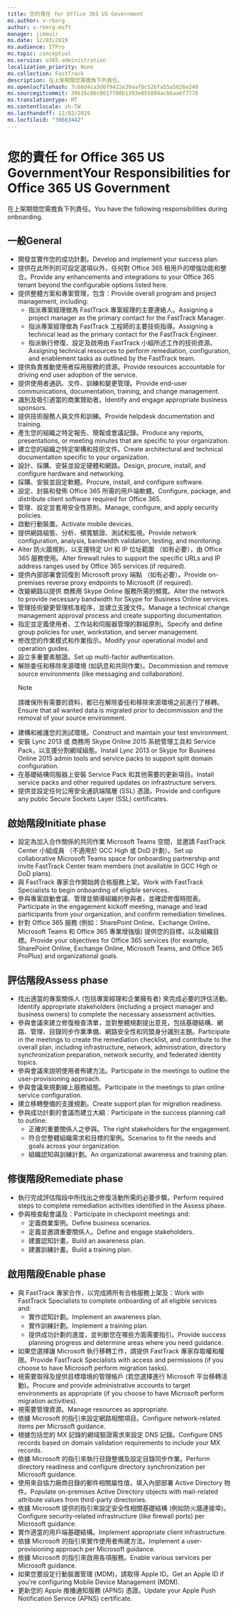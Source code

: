 ```yaml
---
title: 您的責任 for Office 365 US Government
ms.author: v-rberg
author: v-rberg-msft
manager: jimmuir
ms.date: 12/03/2019
ms.audience: ITPro
ms.topic: conceptual
ms.service: o365-administration
localization_priority: None
ms.collection: FastTrack
description: 在上架期間您需擔負下列責任。
ms.openlocfilehash: 7c68d4ca3d6f9422e39aaf0c52bfa55a5026e240
ms.sourcegitcommit: 39616c06c0617700b1393e055894acb6aa6f7776
ms.translationtype: MT
ms.contentlocale: zh-TW
ms.lasthandoff: 12/02/2019
ms.locfileid: "39663442"
---
```

# <a name="your-responsibilities-for-office-365-us-government"></a><span data-ttu-id="eefd3-103">您的責任 for Office 365 US Government</span><span class="sxs-lookup"><span data-stu-id="eefd3-103">Your Responsibilities for Office 365 US Government</span></span>

<span data-ttu-id="eefd3-104">在上架期間您需擔負下列責任。</span><span class="sxs-lookup"><span data-stu-id="eefd3-104">You have the following responsibilities during onboarding.</span></span>
  
## <a name="general"></a><span data-ttu-id="eefd3-105">一般</span><span class="sxs-lookup"><span data-stu-id="eefd3-105">General</span></span>

- <span data-ttu-id="eefd3-106">開發並實作您的成功計劃。</span><span class="sxs-lookup"><span data-stu-id="eefd3-106">Develop and implement your success plan.</span></span>   
- <span data-ttu-id="eefd3-107">提供在此所列的可設定選項以外，任何對 Office 365 租用戶的增強功能和整合。</span><span class="sxs-lookup"><span data-stu-id="eefd3-107">Provide any enhancements and integrations to your Office 365 tenant beyond the configurable options listed here.</span></span>    
- <span data-ttu-id="eefd3-108">提供整體方案和專案管理，包含：</span><span class="sxs-lookup"><span data-stu-id="eefd3-108">Provide overall program and project management, including:</span></span>     
  - <span data-ttu-id="eefd3-109">指派專案經理做為 FastTrack 專案經理的主要連絡人。</span><span class="sxs-lookup"><span data-stu-id="eefd3-109">Assigning a project manager as the primary contact for the FastTrack Manager.</span></span>   
  - <span data-ttu-id="eefd3-110">指派專案經理做為 FastTrack 工程師的主要技術指導。</span><span class="sxs-lookup"><span data-stu-id="eefd3-110">Assigning a technical lead as the primary contact for the FastTrack Engineer.</span></span>  
  - <span data-ttu-id="eefd3-111">指派執行修復、設定及啟用由 FastTrack 小組所述工作的技術資源。</span><span class="sxs-lookup"><span data-stu-id="eefd3-111">Assigning technical resources to perform remediation, configuration, and enablement tasks as outlined by the FastTrack team.</span></span>   
- <span data-ttu-id="eefd3-112">提供負責推動使用者採用服務的資源。</span><span class="sxs-lookup"><span data-stu-id="eefd3-112">Provide resources accountable for driving end user adoption of the service.</span></span>    
- <span data-ttu-id="eefd3-113">提供使用者通訊、文件、訓練和變更管理。</span><span class="sxs-lookup"><span data-stu-id="eefd3-113">Provide end-user communications, documentation, training, and change management.</span></span>    
- <span data-ttu-id="eefd3-114">識別及吸引適當的商業贊助者。</span><span class="sxs-lookup"><span data-stu-id="eefd3-114">Identify and engage appropriate business sponsors.</span></span>     
- <span data-ttu-id="eefd3-115">提供技術服務人員文件和訓練。</span><span class="sxs-lookup"><span data-stu-id="eefd3-115">Provide helpdesk documentation and training.</span></span>     
- <span data-ttu-id="eefd3-116">產生您的組織之特定報告、簡報或會議記錄。</span><span class="sxs-lookup"><span data-stu-id="eefd3-116">Produce any reports, presentations, or meeting minutes that are specific to your organization.</span></span>     
- <span data-ttu-id="eefd3-117">建立您的組織之特定架構和技術文件。</span><span class="sxs-lookup"><span data-stu-id="eefd3-117">Create architectural and technical documentation specific to your organization.</span></span>     
- <span data-ttu-id="eefd3-118">設計、採購、安裝並設定硬體和網路。</span><span class="sxs-lookup"><span data-stu-id="eefd3-118">Design, procure, install, and configure hardware and networking.</span></span>    
- <span data-ttu-id="eefd3-119">採購、安裝並設定軟體。</span><span class="sxs-lookup"><span data-stu-id="eefd3-119">Procure, install, and configure software.</span></span>     
- <span data-ttu-id="eefd3-120">設定、封裝和發佈 Office 365 所需的用戶端軟體。</span><span class="sxs-lookup"><span data-stu-id="eefd3-120">Configure, package, and distribute client software required for Office 365.</span></span>    
- <span data-ttu-id="eefd3-121">管理、設定並套用安全性原則。</span><span class="sxs-lookup"><span data-stu-id="eefd3-121">Manage, configure, and apply security policies.</span></span>    
- <span data-ttu-id="eefd3-122">啟動行動裝置。</span><span class="sxs-lookup"><span data-stu-id="eefd3-122">Activate mobile devices.</span></span>    
- <span data-ttu-id="eefd3-123">提供網路組態、分析、頻寬驗證、測試和監視。</span><span class="sxs-lookup"><span data-stu-id="eefd3-123">Provide network configuration, analysis, bandwidth validation, testing, and monitoring.</span></span> 
- <span data-ttu-id="eefd3-124">Alter 防火牆規則，以支援特定 Url 和 IP 位址範圍 （如有必要），由 Office 365 服務使用。</span><span class="sxs-lookup"><span data-stu-id="eefd3-124">Alter firewall rules to support the specific URLs and IP address ranges used by Office 365 services (if required).</span></span>
- <span data-ttu-id="eefd3-125">提供內部部署會回復到 Microsoft proxy 端點 （如有必要）。</span><span class="sxs-lookup"><span data-stu-id="eefd3-125">Provide on-premises reverse proxy endpoints to Microsoft (if required).</span></span>     
- <span data-ttu-id="eefd3-126">改變網路以提供 商務用 Skype Online 服務所需的頻寬。</span><span class="sxs-lookup"><span data-stu-id="eefd3-126">Alter the network to provide necessary bandwidth for Skype for Business Online services.</span></span>   
- <span data-ttu-id="eefd3-127">管理技術變更管理核准程序，並建立支援文件。</span><span class="sxs-lookup"><span data-stu-id="eefd3-127">Manage a technical change management approval process and create supporting documentation.</span></span>    
- <span data-ttu-id="eefd3-128">指定並定義使用者、工作站和伺服器管理的群組原則。</span><span class="sxs-lookup"><span data-stu-id="eefd3-128">Specify and define group policies for user, workstation, and server management.</span></span>    
- <span data-ttu-id="eefd3-129">修改您的作業模式和作業指示。</span><span class="sxs-lookup"><span data-stu-id="eefd3-129">Modify your operational model and operation guides.</span></span>   
- <span data-ttu-id="eefd3-130">設立多重要素驗證。</span><span class="sxs-lookup"><span data-stu-id="eefd3-130">Set up multi-factor authentication.</span></span>   
- <span data-ttu-id="eefd3-131">解除委任和移除來源環境 (如訊息和共同作業)。</span><span class="sxs-lookup"><span data-stu-id="eefd3-131">Decommission and remove source environments (like messaging and collaboration).</span></span> 
    > [!NOTE]
    > <span data-ttu-id="eefd3-132">請確保所有需要的資料，都已在解除委任和移除來源環境之前進行了移轉。</span><span class="sxs-lookup"><span data-stu-id="eefd3-132">Ensure that all wanted data is migrated prior to decommission and the removal of your source environment.</span></span>   
- <span data-ttu-id="eefd3-133">建構和維護您的測試環境。</span><span class="sxs-lookup"><span data-stu-id="eefd3-133">Construct and maintain your test environment.</span></span>  
- <span data-ttu-id="eefd3-134">安裝 Lync 2013 或 商務用 Skype Online 2015 系統管理工具和 Service Pack，以支援分割網域組態。</span><span class="sxs-lookup"><span data-stu-id="eefd3-134">Install Lync 2013 or Skype for Business Online 2015 admin tools and service packs to support split domain configuration.</span></span>    
- <span data-ttu-id="eefd3-135">在基礎結構伺服器上安裝 Service Pack 和其他需要的更新項目。</span><span class="sxs-lookup"><span data-stu-id="eefd3-135">Install service packs and other required updates on infrastructure servers.</span></span>     
- <span data-ttu-id="eefd3-136">提供並設定任何公用安全通訊端階層 (SSL) 憑證。</span><span class="sxs-lookup"><span data-stu-id="eefd3-136">Provide and configure any public Secure Sockets Layer (SSL) certificates.</span></span> 
    
## <a name="initiate-phase"></a><span data-ttu-id="eefd3-137">啟始階段</span><span class="sxs-lookup"><span data-stu-id="eefd3-137">Initiate phase</span></span>

- <span data-ttu-id="eefd3-138">設定為加入合作關係的共同作業 Microsoft Teams 空間，並邀請 FastTrack Center 小組成員 （不適用於 GCC High 或 DoD 計劃）。</span><span class="sxs-lookup"><span data-stu-id="eefd3-138">Set up collaborative Microsoft Teams space for onboarding partnership and invite FastTrack Center team members (not available in GCC High or DoD plans).</span></span>   
- <span data-ttu-id="eefd3-139">與 FastTrack 專家合作開始將合格服務上架。</span><span class="sxs-lookup"><span data-stu-id="eefd3-139">Work with FastTrack Specialists to begin onboarding of eligible services.</span></span>    
- <span data-ttu-id="eefd3-140">參與專案啟動會議、管理並領導組織的參與者，並確認修復時間表。</span><span class="sxs-lookup"><span data-stu-id="eefd3-140">Participate in the engagement kickoff meeting, manage and lead participants from your organization, and confirm remediation timelines.</span></span>    
- <span data-ttu-id="eefd3-141">針對 Office 365 服務 (例如：SharePoint Online、Exchange Online、Microsoft Teams 和 Office 365 專業增強版) 提供您的目標，以及組織目標。</span><span class="sxs-lookup"><span data-stu-id="eefd3-141">Provide your objectives for Office 365 services (for example, SharePoint Online, Exchange Online, Microsoft Teams, and Office 365 ProPlus) and organizational goals.</span></span>
    
## <a name="assess-phase"></a><span data-ttu-id="eefd3-142">評估階段</span><span class="sxs-lookup"><span data-stu-id="eefd3-142">Assess phase</span></span>

- <span data-ttu-id="eefd3-143">找出適當的專案關係人 (包括專案經理和企業擁有者) 來完成必要的評估活動。</span><span class="sxs-lookup"><span data-stu-id="eefd3-143">Identify appropriate stakeholders (including a project manager and business owners) to complete the necessary assessment activities.</span></span>    
- <span data-ttu-id="eefd3-144">參與會議來建立修復檢查清單，並對整體規劃提出意見，包括基礎結構、網路、管理、目錄同步作業準備、網路安全性和同盟身分識別主題。</span><span class="sxs-lookup"><span data-stu-id="eefd3-144">Participate in the meetings to create the remediation checklist, and contribute to the overall plan, including infrastructure, network, administration, directory synchronization preparation, network security, and federated identity topics.</span></span> 
- <span data-ttu-id="eefd3-145">參與會議來說明使用者佈建方法。</span><span class="sxs-lookup"><span data-stu-id="eefd3-145">Participate in the meetings to outline the user-provisioning approach.</span></span>     
- <span data-ttu-id="eefd3-146">參與會議來規劃線上服務組態。</span><span class="sxs-lookup"><span data-stu-id="eefd3-146">Participate in the meetings to plan online service configuration.</span></span>    
- <span data-ttu-id="eefd3-147">建立移轉整備的支援規劃。</span><span class="sxs-lookup"><span data-stu-id="eefd3-147">Create support plan for migration readiness.</span></span>    
- <span data-ttu-id="eefd3-148">參與成功計劃的會議而建立大綱︰</span><span class="sxs-lookup"><span data-stu-id="eefd3-148">Participate in the success planning call to outline:</span></span>   
  - <span data-ttu-id="eefd3-149">正確的重要關係人之參與。</span><span class="sxs-lookup"><span data-stu-id="eefd3-149">The right stakeholders for the engagement.</span></span>   
  - <span data-ttu-id="eefd3-150">符合您整體組織需求和目標的案例。</span><span class="sxs-lookup"><span data-stu-id="eefd3-150">Scenarios to fit the needs and goals across your organization.</span></span>   
  - <span data-ttu-id="eefd3-151">組織認知與訓練計劃。</span><span class="sxs-lookup"><span data-stu-id="eefd3-151">An organizational awareness and training plan.</span></span>
    
## <a name="remediate-phase"></a><span data-ttu-id="eefd3-152">修復階段</span><span class="sxs-lookup"><span data-stu-id="eefd3-152">Remediate phase</span></span>

- <span data-ttu-id="eefd3-153">執行完成評估階段中所找出之修復活動所需的必要步驟。</span><span class="sxs-lookup"><span data-stu-id="eefd3-153">Perform required steps to complete remediation activities identified in the Assess phase.</span></span>  
- <span data-ttu-id="eefd3-154">參與檢查點會議及：</span><span class="sxs-lookup"><span data-stu-id="eefd3-154">Participate in checkpoint meetings and:</span></span>   
  - <span data-ttu-id="eefd3-155">定義商業案例。</span><span class="sxs-lookup"><span data-stu-id="eefd3-155">Define business scenarios.</span></span>  
  - <span data-ttu-id="eefd3-156">定義並邀請重要關係人。</span><span class="sxs-lookup"><span data-stu-id="eefd3-156">Define and engage stakeholders.</span></span>  
  - <span data-ttu-id="eefd3-157">建置認知計畫。</span><span class="sxs-lookup"><span data-stu-id="eefd3-157">Build an awareness plan.</span></span> 
  - <span data-ttu-id="eefd3-158">建置訓練計畫。</span><span class="sxs-lookup"><span data-stu-id="eefd3-158">Build a training plan.</span></span>
    
## <a name="enable-phase"></a><span data-ttu-id="eefd3-159">啟用階段</span><span class="sxs-lookup"><span data-stu-id="eefd3-159">Enable phase</span></span>

- <span data-ttu-id="eefd3-160">與 FastTrack 專家合作，以完成將所有合格服務上架及：</span><span class="sxs-lookup"><span data-stu-id="eefd3-160">Work with FastTrack Specialists to complete onboarding of all eligible services and:</span></span>  
  - <span data-ttu-id="eefd3-161">實作認知計劃。</span><span class="sxs-lookup"><span data-stu-id="eefd3-161">Implement an awareness plan.</span></span>   
  - <span data-ttu-id="eefd3-162">實作訓練計劃。</span><span class="sxs-lookup"><span data-stu-id="eefd3-162">Implement a training plan.</span></span>   
  - <span data-ttu-id="eefd3-163">提供成功計劃的進度，並判斷您在哪些方面需要指引。</span><span class="sxs-lookup"><span data-stu-id="eefd3-163">Provide success planning progress and determine areas where you need guidance.</span></span>  
- <span data-ttu-id="eefd3-164">如果您選擇讓 Microsoft 執行移轉工作，請提供 FastTrack 專家存取權和權限。</span><span class="sxs-lookup"><span data-stu-id="eefd3-164">Provide FastTrack Specialists with access and permissions (if you choose to have Microsoft perform migration tasks).</span></span>   
- <span data-ttu-id="eefd3-165">視需要取得及提供目標環境的管理帳戶 (若您選擇進行 Microsoft 平台移轉活動)。</span><span class="sxs-lookup"><span data-stu-id="eefd3-165">Procure and provide administrative accounts to target environments as appropriate (if you choose to have Microsoft perform migration activities).</span></span>    
- <span data-ttu-id="eefd3-166">視需要管理資源。</span><span class="sxs-lookup"><span data-stu-id="eefd3-166">Manage resources as appropriate.</span></span>     
- <span data-ttu-id="eefd3-167">依據 Microsoft 的指引來設定網路相關項目。</span><span class="sxs-lookup"><span data-stu-id="eefd3-167">Configure network-related items per Microsoft guidance.</span></span>    
- <span data-ttu-id="eefd3-168">根據包括您的 MX 記錄的網域驗證需求來設定 DNS 記錄。</span><span class="sxs-lookup"><span data-stu-id="eefd3-168">Configure DNS records based on domain validation requirements to include your MX records.</span></span>    
- <span data-ttu-id="eefd3-169">依據 Microsoft 的指引來執行目錄整備及設定目錄同步作業。</span><span class="sxs-lookup"><span data-stu-id="eefd3-169">Perform directory readiness and configure directory synchronization per Microsoft guidance.</span></span>   
- <span data-ttu-id="eefd3-170">使用來自協力廠商目錄的郵件相關屬性值，填入內部部署 Active Directory 物件。</span><span class="sxs-lookup"><span data-stu-id="eefd3-170">Populate on-premises Active Directory objects with mail-related attribute values from third-party directories.</span></span>    
- <span data-ttu-id="eefd3-171">依據 Microsoft 提供的指引來設定安全性相關基礎結構 (例如防火牆連接埠)。</span><span class="sxs-lookup"><span data-stu-id="eefd3-171">Configure security-related infrastructure (like firewall ports) per Microsoft guidance.</span></span>    
- <span data-ttu-id="eefd3-172">實作適當的用戶端基礎結構。</span><span class="sxs-lookup"><span data-stu-id="eefd3-172">Implement appropriate client infrastructure.</span></span>   
- <span data-ttu-id="eefd3-173">依據 Microsoft 的指引來實作使用者佈建方法。</span><span class="sxs-lookup"><span data-stu-id="eefd3-173">Implement a user-provisioning approach per Microsoft guidance.</span></span>    
- <span data-ttu-id="eefd3-174">依據 Microsoft 的指引來啟用各項服務。</span><span class="sxs-lookup"><span data-stu-id="eefd3-174">Enable various services per Microsoft guidance.</span></span>    
- <span data-ttu-id="eefd3-175">如果您要設定行動裝置管理 (MDM)，請取得 Apple ID。</span><span class="sxs-lookup"><span data-stu-id="eefd3-175">Get an Apple ID if you're configuring Mobile Device Management (MDM).</span></span>   
- <span data-ttu-id="eefd3-176">更新您的 Apple 推播通知服務 (APNS) 憑證。</span><span class="sxs-lookup"><span data-stu-id="eefd3-176">Update your Apple Push Notification Service (APNS) certificate.</span></span>
    

  

